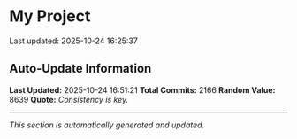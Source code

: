 # My Project


Last updated: 2025-10-24 16:25:37





























































































































































































































































































































































































































































































































































































































































































































































































































































































































































































































































































































































































































































































































































































































































































































































































































































































































































































































































































































































































































































































































































































































































































































































































































































































































































































































































## Auto-Update Information

**Last Updated:** 2025-10-24 16:51:21
**Total Commits:** 2166
**Random Value:** 8639
**Quote:** _Consistency is key._

---
_This section is automatically generated and updated._